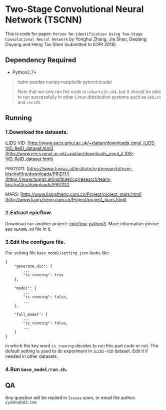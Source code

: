 # Two-Stage Convolutional Neural Network (TSCNN)

This is code for paper: `Person Re-identification Using Two-Stage
Convolutional Neural Network` by Yonghui Zhang, Jie Shao, Deqiang
Ouyang and Heng Tao Shen (submitted to ICPR 2018).


## Dependency Required

*   Python2.7+

>   tqdm
>   pandas
>   numpy
>   matplotlib
>   pytorch(cuda)


>   Note that we only ran the code in `Unbuntu16-x64`, but it should be able to run successfully in other Linux distribution systems such as `debian` and `centOS`.

## Running

### 1.Download the datasets.

iLIDS-VID:
[http://www.eecs.qmul.ac.uk/~xiatian/downloads_qmul_iLIDS-VID_ReID_dataset.html](http://www.eecs.qmul.ac.uk/~xiatian/downloads_qmul_iLIDS-VID_ReID_dataset.html)

PRID2011:
[https://www.tugraz.at/institute/icg/research/team-bischof/lrs/downloads/PRID11/](https://www.tugraz.at/institute/icg/research/team-bischof/lrs/downloads/PRID11/)

MARS:
[http://www.liangzheng.com.cn/Project/project_mars.html](http://www.liangzheng.com.cn/Project/project_mars.html)

### 2.Extract epicflow.

Download our another project:
[epicflow-python3](https://github.com/zyoohv/epicflow-python3.git).
More information please see `README.md` file in it.

### 3.Edit the configure file.

Our setting file `base_model/setting.json` looks like:

```
{
    "generate_dic": {
        ...
        "is_running": true
    },

    "model": {
        ...
        "is_running": false,
        ...
    },

    "full_model": {
        ...
        "is_running": false,
        ...
    }
}
```

in which the key word `is_running` decides to run this part code or
not. The default setting is used to do experiment in `iLIDS-VID`
dataset. Edit it if needed in other datasets.

### 4.Run `base_model/run.sh`.

## QA

Any question will be replied in `Issues` soon, or email the author:
`zyoohv@163.com`
